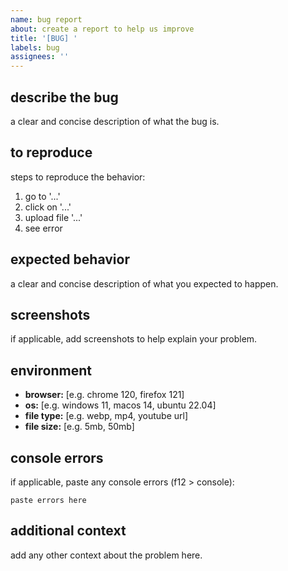 ```yaml
---
name: bug report
about: create a report to help us improve
title: '[BUG] '
labels: bug
assignees: ''
---
```


## describe the bug

a clear and concise description of what the bug is.

## to reproduce

steps to reproduce the behavior:

1. go to '...'
2. click on '...'
3. upload file '...'
4. see error

## expected behavior

a clear and concise description of what you expected to happen.

## screenshots

if applicable, add screenshots to help explain your problem.

## environment

- **browser:** [e.g. chrome 120, firefox 121]
- **os:** [e.g. windows 11, macos 14, ubuntu 22.04]
- **file type:** [e.g. webp, mp4, youtube url]
- **file size:** [e.g. 5mb, 50mb]

## console errors

if applicable, paste any console errors (f12 > console):

```
paste errors here
```

## additional context

add any other context about the problem here.
